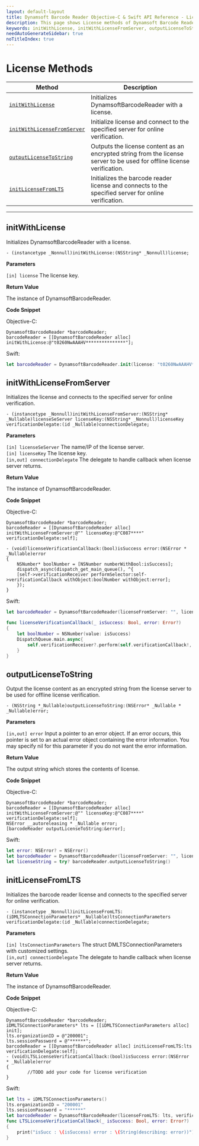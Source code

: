 ```yaml
---
layout: default-layout
title: Dynamsoft Barcode Reader Objective-C & Swift API Reference - License Methods
description: This page shows License methods of Dynamsoft Barcode Reader for iOS SDK.
keywords: initWithLicense, initWithLicenseFromServer, outputLicenseToString, license methods, api reference, objective-c, oc, swift
needAutoGenerateSidebar: true
noTitleIndex: true
---
```


# License Methods

  | Method               | Description |
  |----------------------|-------------|
  | [`initWithLicense`](#initwithlicense) | Initializes DynamsoftBarcodeReader with a license. |
  | [`initWithLicenseFromServer`](#initwithlicensefromserver) | Initialize license and connect to the specified server for online verification. |
  | [`outputLicenseToString`](#outputlicensetostring) | Outputs the license content as an encrypted string from the license server to be used for offline license verification. |
  | [`initLicenseFromLTS`](#initlicensefromlts) | Initializes the barcode reader license and connects to the specified server for online verification. |

  ---

## initWithLicense

Initializes DynamsoftBarcodeReader with a license.

```objc
- (instancetype _Nonnull)initWithLicense:(NSString* _Nonnull)license;
```

**Parameters**

`[in] license` The license key.

**Return Value**

The instance of DynamsoftBarcodeReader.

**Code Snippet**

Objective-C:

```objc
DynamsoftBarcodeReader *barcodeReader;
barcodeReader = [[DynamsoftBarcodeReader alloc] initWithLicense:@"t0260NwAAAHV***************"];
```

Swift:

```swift
let barcodeReader = DynamsoftBarcodeReader.init(license: "t0260NwAAAHV***************")
```

## initWithLicenseFromServer

Initializes the license and connects to the specified server for online verification.

```objc
- (instancetype _Nonnull)initWithLicenseFromServer:(NSString* _Nullable)licenseSeServer licenseKey:(NSString* _Nonnull)licenseKey verificationDelegate:(id _Nullable)connectionDelegate;
```

**Parameters**

`[in] licenseSeServer` The name/IP of the license server.  
`[in] licenseKey` The license key.  
`[in,out] connectionDelegate` The delegate to handle callback when license server returns.

**Return Value**

The instance of DynamsoftBarcodeReader.

**Code Snippet**

Objective-C:

```objc
DynamsoftBarcodeReader *barcodeReader;
barcodeReader = [[DynamsoftBarcodeReader alloc] initWithLicenseFromServer:@"" licenseKey:@"C087****" verificationDelegate:self];

- (void)licenseVerificationCallback:(bool)isSuccess error:(NSError * _Nullable)error
{
    NSNumber* boolNumber = [NSNumber numberWithBool:isSuccess];
    dispatch_async(dispatch_get_main_queue(), ^{
    [self->verificationReceiver performSelector:self->verificationCallback withObject:boolNumber withObject:error];
    });
}
```

Swift:

```swift
let barcodeReader = DynamsoftBarcodeReader(licenseFromServer: "", licenseKey: "C087****", verificationDelegate: self)

func licenseVerificationCallback(_ isSuccess: Bool, error: Error?)
{
    let boolNumber = NSNumber(value: isSuccess)
    DispatchQueue.main.async{
        self.verificationReceiver?.perform(self.verificationCallback!, with: boolNumber, with: error)
    }
}
```

## outputLicenseToString

Output the license content as an encrypted string from the license server to be used for offline license verification.

```objc
- (NSString *_Nullable)outputLicenseToString:(NSError* _Nullable * _Nullable)error;
```

**Parameters**

`[in,out] error` Input a pointer to an error object. If an error occurs, this pointer is set to an actual error object containing the error information. You may specify nil for this parameter if you do not want the error information.

**Return Value**

The output string which stores the contents of license.

**Code Snippet**

Objective-C:

```objc
DynamsoftBarcodeReader *barcodeReader;
barcodeReader = [[DynamsoftBarcodeReader alloc] initWithLicenseFromServer:@"" licenseKey:@"C087****" verificationDelegate:self];
NSError __autoreleasing * _Nullable error;
[barcodeReader outputLicenseToString:&error];
```

Swift:

```swift
let error: NSError? = NSError()
let barcodeReader = DynamsoftBarcodeReader(licenseFromServer: "", licenseKey: "C087****", verificationDelegate: self)
let licenseString = try? barcodeReader.outputLicenseToString()
```

## initLicenseFromLTS

Initializes the barcode reader license and connects to the specified server for online verification.

```objc
- (instancetype _Nonnull)initLicenseFromLTS:(iDMLTSConnectionParameters* _Nullable)ltsConnectionParameters verificationDelegate:(id _Nullable)connectionDelegate;
```

**Parameters**

`[in] ltsConnectionParameters` The struct DMLTSConnectionParameters with customized settings.  
`[in,out] connectionDelegate` The delegate to handle callback when license server returns.

**Return Value**

The instance of DynamsoftBarcodeReader.

**Code Snippet**

Objective-C:

```objc
DynamsoftBarcodeReader *barcodeReader;
iDMLTSConnectionParameters* lts = [[iDMLTSConnectionParameters alloc] init];
lts.organizationID = @"200001";
lts.sessionPassword = @"******";
barcodeReader = [[DynamsoftBarcodeReader alloc] initLicenseFromLTS:lts verificationDelegate:self];
- (void)LTSLicenseVerificationCallback:(bool)isSuccess error:(NSError * _Nullable)error
{
        //TODO add your code for license verification
}
```

Swift:

```swift
let lts = iDMLTSConnectionParameters()
lts.organizationID = "200001"
lts.sessionPassword = "******"
let barcodeReader = DynamsoftBarcodeReader(licenseFromLTS: lts, verificationDelegate: self)
func LTSLicenseVerificationCallback(_ isSuccess: Bool, error: Error?)
{
    print("isSucc : \(isSuccess) error : \(String(describing: error))")
}
```
